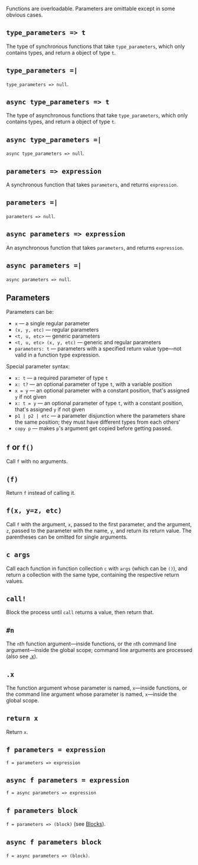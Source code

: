 Functions are overloadable. Parameters are omittable except in some obvious cases.

## `type_parameters => t`
The type of synchronous functions that take `type_parameters`, which only contains types, and return a object of type `t`.

## `type_parameters =|`
`type_parameters => null`.

## `async type_parameters => t`
The type of asynchronous functions that take `type_parameters`, which only contains types, and return a object of type `t`.

## `async type_parameters =|`
`async type_parameters => null`.

## `parameters => expression`
A synchronous function that takes `parameters`, and returns `expression`.

## `parameters =|`
`parameters => null`.

## `async parameters => expression`
An asynchronous function that takes `parameters`, and returns `expression`.

## `async parameters =|`
`async parameters => null`.

## Parameters
Parameters can be:
* `x` — a single regular parameter
* `(x, y, etc)` — regular parameters
* `<t, u, etc>` — generic parameters
* `<t, u, etc> (x, y, etc)` — generic and regular parameters
* `parameters: t` — parameters with a specified return value type—not valid in a function type expression.

Special parameter syntax:

* `x: t` — a required parameter of type `t`
* `x: t?` — an optional parameter of type `t`, with a variable position
* `x = y` — an optional parameter with a constant position, that's assigned `y` if not given
* `x: t = y` — an optional parameter of type `t`, with a constant position, that's assigned `y` if not given
* `p1 | p2 | etc` — a parameter disjunction where the parameters share the same position; they must have different types from each others'
* `copy p` — makes `p`'s argument get copied before getting passed.

## `f` or `f()`
Call `f` with no arguments.

## `(f)`
Return `f` instead of calling it.

## `f(x, y=z, etc)`
Call `f` with the argument, `x`, passed to the first parameter, and the argument, `z`, passed  to the parameter with the name, `y`, and return its return value. The parentheses can be omitted for single arguments.

## `c args`
Call each function in function collection `c` with `args` (which can be `()`), and return a collection with the same type, containing the respective return values.

## `call!`
Block the process until `call` returns a value, then return that.

## `#n`
The `n`th function argument—inside functions, or the `n`th command line argument—inside the global scope; command line arguments are processed (also see [.x](#x-5)).

## `.x`
The function argument whose parameter is named, `x`—inside functions, or the command line argument whose parameter is named, `x`—inside the global scope.

## `return x`
Return `x`.

## `f parameters = expression`
`f = parameters => expression`

## `async f parameters = expression`
`f = async parameters => expression`

## `f parameters block`
`f = parameters => (block)` (see [Blocks](#blocks)).

## `async f parameters block`
`f = async parameters => (block)`.